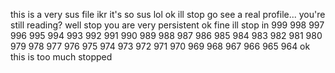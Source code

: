 this is a very sus file
ikr
it's so sus
lol
ok ill stop
go see a real profile...
you're still reading?
well stop
you are very persistent
ok fine ill stop
in
999
998
997
996
995
994
993
992
991
990
989
988
987
986
985
984
983
982
981
980
979
978
977
976
975
974
973
972
971
970
969
968
967
966
965
964
ok this is too much
stopped
